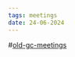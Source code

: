 ```yaml
---
tags: meetings
date: 24-06-2024
---
```

#[old-gc-meetings](/notes/general-circle/old-gc-meetings/old-gc-meetings.md) 
